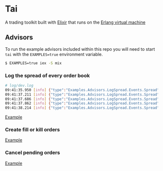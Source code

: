 # Tai

A trading toolkit built with [Elixir](https://elixir-lang.org/) that runs on the [Erlang virtual machine](http://erlang.org/faq/implementations.html)

## Advisors

To run the example advisors included within this repo you will need to start
`tai` with the `EXAMPLES=true` environment variable.

```bash
$ EXAMPLES=true iex -S mix
```

### Log the spread of every order book

```bash
# log/dev.log
09:41:35.950 [info] {"type":"Examples.Advisors.LogSpread.Events.Spread","data":{"venue_id":"gdax","spread":"0.01","product_symbol":"btc_usd","bid_price":"5491.05","ask_price":"5491.06"}}
09:41:37.211 [info] {"type":"Examples.Advisors.LogSpread.Events.Spread","data":{"venue_id":"binance","spread":"1.76","product_symbol":"btc_usdt","bid_price":"5620.64","ask_price":"5622.4"}}
09:41:37.686 [info] {"type":"Examples.Advisors.LogSpread.Events.Spread","data":{"venue_id":"gdax","spread":"0.01","product_symbol":"btc_usd","bid_price":"5491.05","ask_price":"5491.06"}}
09:41:37.862 [info] {"type":"Examples.Advisors.LogSpread.Events.Spread","data":{"venue_id":"poloniex","spread":"6.75064342","product_symbol":"btc_usdt","bid_price":"5615.60680303","ask_price":"5622.35744645"}}
09:41:38.214 [info] {"type":"Examples.Advisors.LogSpread.Events.Spread","data":{"venue_id":"binance","spread":"1.77","product_symbol":"btc_usdt","bid_price":"5620.64","ask_price":"5622.41"}}
```

[Example](./log_spread/advisor.ex)

### Create fill or kill orders

[Example](./fill_or_kill_orders/advisor.ex)

### Cancel pending orders

[Example](./create_and_cancel_pending_order/advisor.ex)

